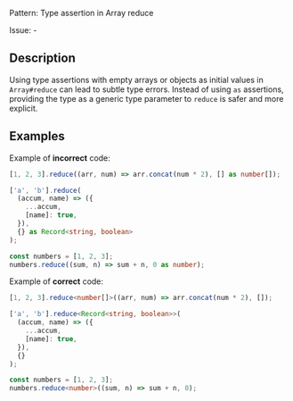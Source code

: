 Pattern: Type assertion in Array reduce

Issue: -

## Description

Using type assertions with empty arrays or objects as initial values in `Array#reduce` can lead to subtle type errors. Instead of using `as` assertions, providing the type as a generic type parameter to `reduce` is safer and more explicit.

## Examples

Example of **incorrect** code:
```ts
[1, 2, 3].reduce((arr, num) => arr.concat(num * 2), [] as number[]);

['a', 'b'].reduce(
  (accum, name) => ({
    ...accum,
    [name]: true,
  }),
  {} as Record<string, boolean>
);

const numbers = [1, 2, 3];
numbers.reduce((sum, n) => sum + n, 0 as number);
```

Example of **correct** code:
```ts
[1, 2, 3].reduce<number[]>((arr, num) => arr.concat(num * 2), []);

['a', 'b'].reduce<Record<string, boolean>>(
  (accum, name) => ({
    ...accum,
    [name]: true,
  }),
  {}
);

const numbers = [1, 2, 3];
numbers.reduce<number>((sum, n) => sum + n, 0);
```